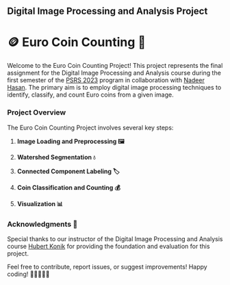 ## Digital Image Processing and Analysis Project

# 🪙 Euro Coin Counting 📸

Welcome to the Euro Coin Counting Project! This project represents the final assignment for the Digital Image Processing and Analysis course during the first semester of the [PSRS 2023](https://www.master-photonics4security.eu/psrs-in-2023-2025) program in collaboration with [Nadeer Hasan](https://www.linkedin.com/in/nadeer-hasan-329698211/). The primary aim is to employ digital image processing techniques to identify, classify, and count Euro coins from a given image.

### Project Overview

The Euro Coin Counting Project involves several key steps:

1. **Image Loading and Preprocessing 🖼️**

2. **Watershed Segmentation 💧**

3. **Connected Component Labeling 🏷️**

4. **Coin Classification and Counting 💰**
  
5. **Visualization 📊**

### Acknowledgments 👏

Special thanks to our instructor of the Digital Image Processing and Analysis course [Hubert Konik](https://www.linkedin.com/in/hubert-konik-30847810/) for providing the foundation and evaluation for this project.

Feel free to contribute, report issues, or suggest improvements! 
Happy coding! 🚀👩‍💻👨‍💻
